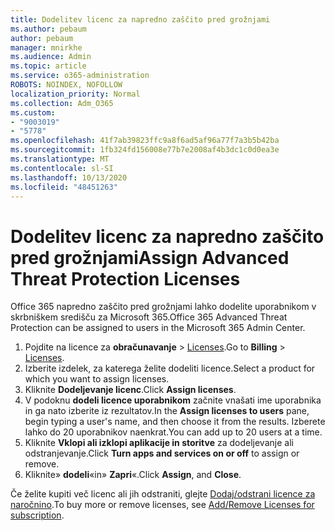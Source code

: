 ```yaml
---
title: Dodelitev licenc za napredno zaščito pred grožnjami
ms.author: pebaum
author: pebaum
manager: mnirkhe
ms.audience: Admin
ms.topic: article
ms.service: o365-administration
ROBOTS: NOINDEX, NOFOLLOW
localization_priority: Normal
ms.collection: Adm_O365
ms.custom:
- "9003019"
- "5778"
ms.openlocfilehash: 41f7ab39823ffc9a8f6ad5af96a77f7a3b5b42ba
ms.sourcegitcommit: 1fb324fd156008e77b7e2008af4b3dc1c0d0ea3e
ms.translationtype: MT
ms.contentlocale: sl-SI
ms.lasthandoff: 10/13/2020
ms.locfileid: "48451263"
---
```

# <a name="assign-advanced-threat-protection-licenses"></a><span data-ttu-id="a2a63-102">Dodelitev licenc za napredno zaščito pred grožnjami</span><span class="sxs-lookup"><span data-stu-id="a2a63-102">Assign Advanced Threat Protection Licenses</span></span>

<span data-ttu-id="a2a63-103">Office 365 napredno zaščito pred grožnjami lahko dodelite uporabnikom v skrbniškem središču za Microsoft 365.</span><span class="sxs-lookup"><span data-stu-id="a2a63-103">Office 365 Advanced Threat Protection can be assigned to users in the Microsoft 365 Admin Center.</span></span>

1. <span data-ttu-id="a2a63-104">Pojdite na licence za **obračunavanje**  >  [Licenses](https://go.microsoft.com/fwlink/p/?linkid=842264).</span><span class="sxs-lookup"><span data-stu-id="a2a63-104">Go to **Billing** > [Licenses](https://go.microsoft.com/fwlink/p/?linkid=842264).</span></span>
2. <span data-ttu-id="a2a63-105">Izberite izdelek, za katerega želite dodeliti licence.</span><span class="sxs-lookup"><span data-stu-id="a2a63-105">Select a product for which you want to assign licenses.</span></span>
3. <span data-ttu-id="a2a63-106">Kliknite **Dodeljevanje licenc**.</span><span class="sxs-lookup"><span data-stu-id="a2a63-106">Click **Assign licenses**.</span></span>
4. <span data-ttu-id="a2a63-107">V podoknu **dodeli licence uporabnikom**  začnite vnašati ime uporabnika in ga nato izberite iz rezultatov.</span><span class="sxs-lookup"><span data-stu-id="a2a63-107">In the **Assign licenses to users**  pane, begin typing a user's name, and then choose it from the results.</span></span> <span data-ttu-id="a2a63-108">Izberete lahko do 20 uporabnikov naenkrat.</span><span class="sxs-lookup"><span data-stu-id="a2a63-108">You can add up to 20 users at a time.</span></span>
5. <span data-ttu-id="a2a63-109">Kliknite **Vklopi ali izklopi aplikacije in storitve**  za dodeljevanje ali odstranjevanje.</span><span class="sxs-lookup"><span data-stu-id="a2a63-109">Click **Turn apps and services on or off**  to assign or remove.</span></span>
6. <span data-ttu-id="a2a63-110">Kliknite» **dodeli**«in»  **Zapri**«.</span><span class="sxs-lookup"><span data-stu-id="a2a63-110">Click **Assign**, and  **Close**.</span></span>

<span data-ttu-id="a2a63-111">Če želite kupiti več licenc ali jih odstraniti, glejte [Dodaj/odstrani licence za naročnino](https://docs.microsoft.com/microsoft-365/commerce/licenses/buy-licenses?view=o365-worldwide#add-or-remove-licenses-for-your-business-subscription).</span><span class="sxs-lookup"><span data-stu-id="a2a63-111">To buy more or remove licenses, see [Add/Remove Licenses for subscription](https://docs.microsoft.com/microsoft-365/commerce/licenses/buy-licenses?view=o365-worldwide#add-or-remove-licenses-for-your-business-subscription).</span></span>
